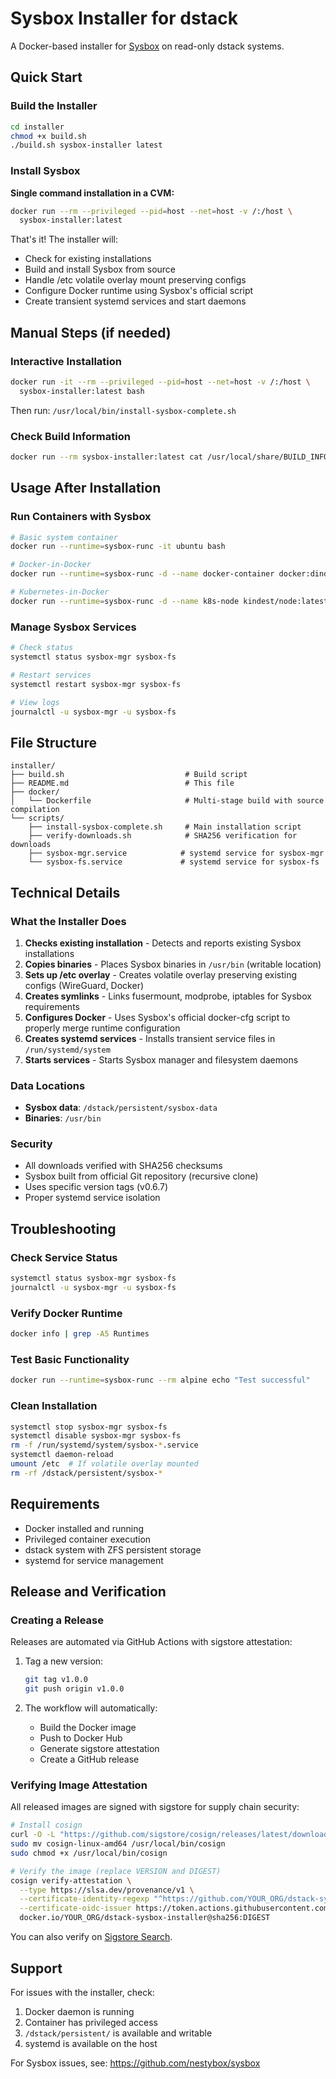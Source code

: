 # Sysbox Installer for dstack

A Docker-based installer for [Sysbox](https://github.com/nestybox/sysbox) on read-only dstack systems.

## Quick Start

### Build the Installer

```bash
cd installer
chmod +x build.sh
./build.sh sysbox-installer latest
```

### Install Sysbox

**Single command installation in a CVM:**
```bash
docker run --rm --privileged --pid=host --net=host -v /:/host \
  sysbox-installer:latest
```

That's it! The installer will:
- Check for existing installations
- Build and install Sysbox from source
- Handle /etc volatile overlay mount preserving configs
- Configure Docker runtime using Sysbox's official script
- Create transient systemd services and start daemons

## Manual Steps (if needed)

### Interactive Installation

```bash
docker run -it --rm --privileged --pid=host --net=host -v /:/host \
  sysbox-installer:latest bash
```

Then run: `/usr/local/bin/install-sysbox-complete.sh`

### Check Build Information

```bash
docker run --rm sysbox-installer:latest cat /usr/local/share/BUILD_INFO
```

## Usage After Installation

### Run Containers with Sysbox

```bash
# Basic system container
docker run --runtime=sysbox-runc -it ubuntu bash

# Docker-in-Docker
docker run --runtime=sysbox-runc -d --name docker-container docker:dind

# Kubernetes-in-Docker
docker run --runtime=sysbox-runc -d --name k8s-node kindest/node:latest
```

### Manage Sysbox Services

```bash
# Check status
systemctl status sysbox-mgr sysbox-fs

# Restart services
systemctl restart sysbox-mgr sysbox-fs

# View logs
journalctl -u sysbox-mgr -u sysbox-fs
```

## File Structure

```
installer/
├── build.sh                           # Build script
├── README.md                          # This file
├── docker/
│   └── Dockerfile                     # Multi-stage build with source compilation
└── scripts/
    ├── install-sysbox-complete.sh     # Main installation script
    ├── verify-downloads.sh            # SHA256 verification for downloads
    ├── sysbox-mgr.service            # systemd service for sysbox-mgr
    └── sysbox-fs.service             # systemd service for sysbox-fs
```

## Technical Details

### What the Installer Does

1. **Checks existing installation** - Detects and reports existing Sysbox installations
2. **Copies binaries** - Places Sysbox binaries in `/usr/bin` (writable location)
3. **Sets up /etc overlay** - Creates volatile overlay preserving existing configs (WireGuard, Docker)
4. **Creates symlinks** - Links fusermount, modprobe, iptables for Sysbox requirements
5. **Configures Docker** - Uses Sysbox's official docker-cfg script to properly merge runtime configuration
6. **Creates systemd services** - Installs transient service files in `/run/systemd/system`
7. **Starts services** - Starts Sysbox manager and filesystem daemons

### Data Locations

- **Sysbox data**: `/dstack/persistent/sysbox-data`
- **Binaries**: `/usr/bin`

### Security

- All downloads verified with SHA256 checksums
- Sysbox built from official Git repository (recursive clone)
- Uses specific version tags (v0.6.7)
- Proper systemd service isolation

## Troubleshooting

### Check Service Status
```bash
systemctl status sysbox-mgr sysbox-fs
journalctl -u sysbox-mgr -u sysbox-fs
```

### Verify Docker Runtime
```bash
docker info | grep -A5 Runtimes
```

### Test Basic Functionality
```bash
docker run --runtime=sysbox-runc --rm alpine echo "Test successful"
```

### Clean Installation
```bash
systemctl stop sysbox-mgr sysbox-fs
systemctl disable sysbox-mgr sysbox-fs
rm -f /run/systemd/system/sysbox-*.service
systemctl daemon-reload
umount /etc  # If volatile overlay mounted
rm -rf /dstack/persistent/sysbox-*
```

## Requirements

- Docker installed and running
- Privileged container execution
- dstack system with ZFS persistent storage
- systemd for service management

## Release and Verification

### Creating a Release

Releases are automated via GitHub Actions with sigstore attestation:

1. Tag a new version:
   ```bash
   git tag v1.0.0
   git push origin v1.0.0
   ```

2. The workflow will automatically:
   - Build the Docker image
   - Push to Docker Hub
   - Generate sigstore attestation
   - Create a GitHub release

### Verifying Image Attestation

All released images are signed with sigstore for supply chain security:

```bash
# Install cosign
curl -O -L "https://github.com/sigstore/cosign/releases/latest/download/cosign-linux-amd64"
sudo mv cosign-linux-amd64 /usr/local/bin/cosign
sudo chmod +x /usr/local/bin/cosign

# Verify the image (replace VERSION and DIGEST)
cosign verify-attestation \
  --type https://slsa.dev/provenance/v1 \
  --certificate-identity-regexp "^https://github.com/YOUR_ORG/dstack-sysbox-installer/.github/workflows/release.yml@refs/tags/vVERSION$" \
  --certificate-oidc-issuer https://token.actions.githubusercontent.com \
  docker.io/YOUR_ORG/dstack-sysbox-installer@sha256:DIGEST
```

You can also verify on [Sigstore Search](https://search.sigstore.dev/).

## Support

For issues with the installer, check:
1. Docker daemon is running
2. Container has privileged access
3. `/dstack/persistent/` is available and writable
4. systemd is available on the host

For Sysbox issues, see: https://github.com/nestybox/sysbox

